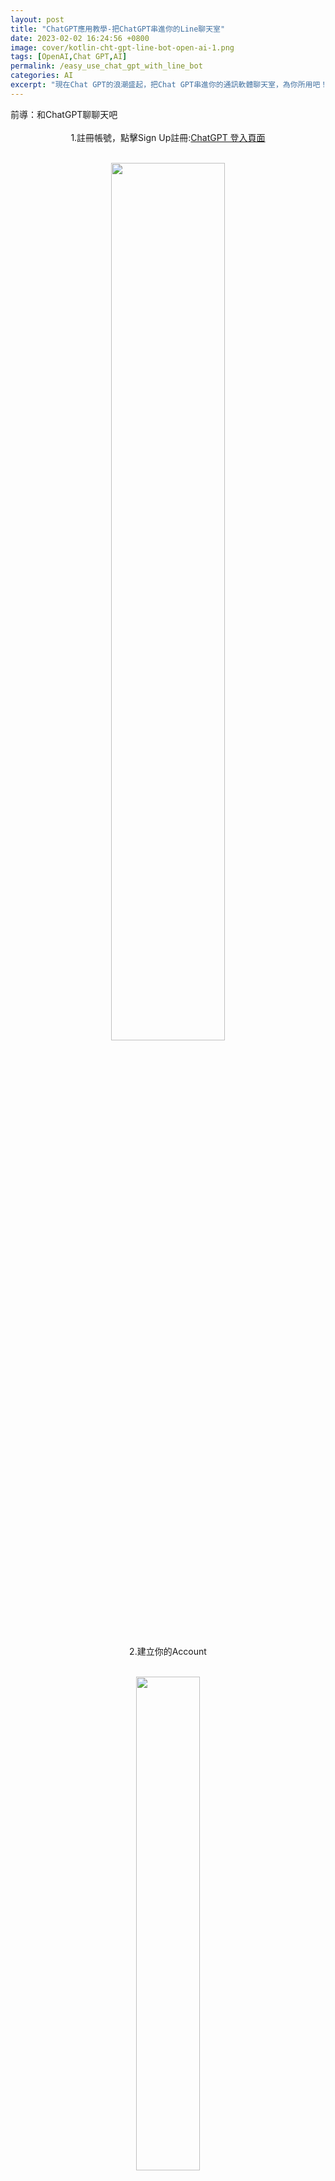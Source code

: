 ```yaml
---
layout: post
title: "ChatGPT應用教學-把ChatGPT串進你的Line聊天室"
date: 2023-02-02 16:24:56 +0800
image: cover/kotlin-cht-gpt-line-bot-open-ai-1.png
tags: [OpenAI,Chat GPT,AI]
permalink: /easy_use_chat_gpt_with_line_bot
categories: AI
excerpt: "現在Chat GPT的浪潮盛起，把Chat GPT串進你的通訊軟體聊天室，為你所用吧！"
---
```



<div class="c-border-main-title">前導：和ChatGPT聊聊天吧</div><br>

<div align="center">
  <div class="c-border-content-title-4">1.註冊帳號，點擊Sign Up註冊:<a href="https://chat.openai.com/auth/login" target="_blank">ChatGPT 登入頁面</a><br></div><br>

  <img src="/images/linebot/line_bot_0000.png" width="60%"/><br><br>
  <div class="c-border-content-title-4">2.建立你的Account</div><br>

  <img src="/images/linebot/line_bot_00000.png" width="45%"/><br><br>
  <div class="c-border-content-title-4">3.開始聊聊天，在下面對話框輸入你要問的問題</div><br>

  <img src="/images/linebot/line_bot_009.png" width="70%"/><br><br>
  <div class="c-border-content-title-4">4.像是...2023年WBC經典賽冠軍預測</div><br>

  <img src="/images/linebot/line_bot_010.png" width="70%"/><br><br>
  <div class="c-border-content-title-4">5.或是...怎麼用Kotlin寫一個預測的程式呢？</div><br>
  <img src="/images/linebot/line_bot_011.png" width="70%"/>
  <img src="/images/linebot/line_bot_012.png" width="70%"/>
  <img src="/images/linebot/line_bot_013.png" width="70%"/>
  <p>&#11014;看起來chatGPT給了一段給身高預測體重的範例，看起來有模有樣</p>

</div>

<h5>這個那麼厲害的AI我們都知道能夠問他千奇百怪的問題，那要怎麼為你所用呢？我們接著看下去...</h5>


<div class="c-border-main-title">試著串接ChatGPT API吧</div>

<div align="center">
  <div class="c-border-content-title-4">
    1.註冊一個賬號並獲取API keys：<a href="https://platform.openai.com/account/api-keys" target="_blank">OpenAI 登入頁面</a>
  </div><br>


  <img src="/images/linebot/line_bot_014.png" width="30%"/><br>
  <p>&#11014;點擊進入後右上角 頭像點進後會有如上圖樣式，點擊View API keys即可</p>
  <img src="/images/linebot/line_bot_015.png" width="60%"/><br><br>
  <p>&#11014;點擊Create new Security key，這個Key是你之後呼叫API使用要確認你身份的一把Key</p>

  <div class="c-border-content-title-4">
    2.接著你可以看官方api文件：
    <a href="https://platform.openai.com/docs/api-reference/models/list" target="_blank">OpenAI api文件</a>  
  </div><br>

  <p>看文件介紹怎麼串，再照文件上說明去串</p>

  <img src="/images/linebot/line_bot_017.png" width="45%"/><br><br>
  <p>不過若是對curl或api請求稍微有經驗了，可以直接找到官方提供的curl範例，去改成你熟悉的語言請求</p>
  <img src="/images/linebot/line_bot_016.png" width="45%"/><br><br>
  <pre style="text-align: left;">
  <code>
  curl https://api.openai.com/v1/completions \
  -H "Content-Type: application/json" \
  -H "Authorization: Bearer $YOUR_API_KEY" \
  -d '{"model": "text-davinci-003", "prompt": "Say this is a test", "temperature": 0, "max_tokens": 7}'
  </code>
  </pre>

    <p class = "table_container">
    &#11014; 快速介紹一下上面這段curl的含義<br>
    1. 我們要發送request的url是https://api.openai.com/v1/completions<br>
    2. 如果要拆成更細可以看成前段https://api.openai.com/ domain name<br>
    跟後段API接口 v1/completions<br>
    3. 中間-H的部分是Header<br>
    Content-Type: application/json主要用途為我們request body的格式要為json<br>
    Authorization: Bearer $YOUR_API_KEY 這個則是你要使用OpenAI提供的API你必需要輸入一個驗證API key<br>
    也就是我們前面產生的key<br>
    4. -d '{....}' 最後面-d是要傳給接口的json格式，{}框框內即要傳的json內容<br>
    5. 簡單json key解釋：<br>
    model ：為chatGPT的模型，官方有提供不同種的模型供串接者使用，<br>
    每個都有最大token，或是收費，甚至可靠性不一，可以自己根據文件來測試：
    <a href="https://platform.openai.com/docs/models/gpt-3" target="_blank">GPT-3 model文件</a><br><br>
    prompt：就是你要問的問題，跟前面你直接輸入到chatGPT網頁版的聊天室一樣，<br>
    只是現在變成你自己用程式去發請求<br>
    max_tokens： 則是你想要這次請求最多可以幾個tokens限制，<br>
    因為官方應該是用tokens數字來收費，<br>
    所以可能可以透過max_tokens來限制，<br>
    每次的請求，可能是讓有長期規劃使用該api的人可以控制流量吧?<br><br>
    （這邊的tokens只是官方用來計算流量計費的一種方式，並非常見用token來驗證的那種token）
    </p>

  <div class="c-border-content-title-4">
      3.至此，你已經取得串接OpenAI接口所需的東西了...    
  </div><br>
  <p>可以開始使用你熟悉的語言來開發API了</p>
  <p>串接 OpenAI API 的 Kotlin 程式</p>

  <script src="https://gist.github.com/KuanChunChen/4bcd72e0ba21a76eb545112113be7cfa.js"></script>

  <p class = "table_container">
  &#11014; 這邊我習慣把各種有可能會覆用的code拉出來寫，ChatGptAPI.kt、ChatGptCompletionRequest.kt、ChatGptCompletionResult.kt...等等<br>
  中間因為沒有要寫太大的專案，就懶得自己寫thread操作了<br>
  先用最簡單用的retrofit內建Callback<br>
  裡面已經幫忙處理UI Thread跟sub Thread的切換了
  </p>

  <script src="https://gist.github.com/KuanChunChen/04e812ff6d93a27e1ba8a91834b2f140.js"></script>
  <p style="text-align:left;">
  &#11014; 這邊主要是用Retrofit把串接接口分離出來
  </p>

  <script src="https://gist.github.com/KuanChunChen/a4b7da41bfe56c408b879fdc8ceac03b.js"></script>
  <p style="text-align:left;">
  &#11014; 這邊就是建立一個http連線的類</p>

  <div class="c-border-content-title-4">
    4.完成上面你就已經成功串接ChatGpt的API啦~
  </div><br>

  <p>現在你只需要再在你呼叫ChatGpt API成功的地方<br>
  去呼叫LineBot聊天室的API就能把返回的消息傳到你實際在使用的Line聊天室內了</p>
</div>



<div class="c-border-main-title">開始建立LineBot帳號</div>


<div class="c-border-content-title-4">
  1.申請Line Bot賬號：首先需要到Line Bot開發者中心申請一個Line Bot賬號，並創建一個新的Line Bot Channel。
</div><br>

點此連結去申請或直接用line帳號登入：[Line Business ID](https://account.line.biz/login?redirectUri=https%3A%2F%2Fdevelopers.line.biz%2Fconsole%2Fchannel%2F1656655880%2Fmessaging-api)

<div align="center">
  <img src="/images/linebot/line_bot_001.png" width="45%"/>
  <img src="/images/linebot/line_bot_002.png" width="45%"/>
</div><br>

<div class="c-border-content-title-4">
  2.配置Line Bot Channel：創建Line Bot Channel後，需要配置Channel基本信息、Webhook、消息API、Line Login等功能。
</div><br>

註冊完後，進入此畫面，點擊Create創建新的聊天室：<br>
<div align="center">
  <img src="/images/linebot/line_bot_003.png" width="50%"/>
  <img src="/images/linebot/line_bot_004.png" width="40%"/>
</div><br>

創建後，來到這個頁面，點擊Create a Messaging API Channel 來開通使用line bot的訊息API：<br>

<div align="center">
  <img src="/images/linebot/line_bot_005.png" width="100%"/>
</div><br>

依照下圖，輸入資料<br>

<div align="center">
  <img src="/images/linebot/line_bot_006.png" width="100%"/>
</div><br>
<div align="center">
  <img src="/images/linebot/line_bot_007.png" width="100%"/>
</div><br>

最後輸入完後<br>
記得在條約打勾後創建<br>

<div align="center">
  <img src="/images/linebot/line_bot_008.png" width="100%"/>
</div><br>

<div class="c-border-content-title-4">
  3.創建完後可以分別在Basic Setting 跟 Messaging API頁面看到你的Channel secret 與Channel access token
</div><br>

這邊兩組key是呼叫linebot相關接口需要的key
<div align="center">
  <img src="/images/linebot/line_bot_018.png" width="100%"/><br><br>
  <img src="/images/linebot/line_bot_019.png" width="100%"/>
</div><br>

<div class="c-border-content-title-4">
  4.接著就是參考參考LineBot官方API文件，看看怎麼串:<a href="https://developers.line.biz/en/docs/messaging-api/sending-messages/#methods-of-sending-message" target="_blank">LineBot Messaging api文件</a>
</div><br>

<div align="center">
  <img src="/images/linebot/line_bot_020.png" width="100%"/><br><br>
</div><br>

<div class="c-border-content-title-4">
  5.至此，你已經取得串接LineBot接口所需的東西了...
</div><br>
<p>可以開始使用你熟悉的語言來開發API了</p>
<p>串接 LineBot API 的 Kotlin 程式</p>
<script src="https://gist.github.com/KuanChunChen/a21b726e6cde1d2f171ca77b66b78abb.js"></script>
<p style="text-align:left;">
&#11014; 這裡跟前面ChatGPT串接的過程一樣，也是使用Retrofit來寫
</p>

<script src="https://gist.github.com/KuanChunChen/371d803d654c0050574da73df02d3f16.js"></script>
<p style="text-align:left;">
&#11014; 拉出來的Line Messaging接口
</p>

<div class="c-border-content-title-4">
  6.到這邊就簡單串完了..可以開始部署代碼到Server上了
</div><br>

可以用一些雲端Server或在自己本地IP架設Server把寫好的代碼放上去<br>
即可開始你的LineBot串接ChatGpt服務<br>
後面則是反覆測試你上線的功能是否有bug、後續維護都是可以注意的地方
剩下就自行去摸索吧，快來試試看！<br>

<h3 align="center">最終成果</h3>
<div align="center">
  <img src="/images/linebot/line_bot_021.png" width="40%"/><br><br>
</div><br>

<div class="c-border-main-title">開發完成後怎麼部署到LineBot內呢？</div>
<div class="c-border-content-title-4">
  1.前面都開發完成了，那你只需要把你的code開放接口跟部署到Server中提供Webhook URL給Lint Deverloper 後台就能行了
</div><br>

<p class = "table_container">
這裡就是回到前面去過的<a href="https://developers.line.biz/" target="_blank">Line Deverloper</a><br>
進到Messaging API這個頁面<br>
把你開放的接口輸入進來就行了
</p>
<div align="center">
  <img src="/images/linebot/line_bot_022.png" width="100%"/><br><br>
  <img src="/images/linebot/line_bot_025.png" width="100%"/><br><br>
</div>
<p style="text-align:center;">
&#11014;更新你的url到Line後台</p>


<img src="/images/linebot/line_bot_023.png" width="100%"/>
<p style="text-align:center;">
&#11014;輸入完後，可以確認你的Server是不是通的</p>
<img src="/images/linebot/line_bot_024.png" width="100%"/>
<p style="text-align:center;">
&#11014;點Verify後的結果顯示，若是錯誤則會反饋error code</p>

<div class="c-border-content-title-4">
  2.這邊我用Kotlin的Ktor來開發自己的後端，像是..
</div><br>
<img src="/images/linebot/line_bot_026.png" width="100%"/>
<p style="text-align:center;">
&#11014;開一個/line_callback接口</p>

<div class="c-border-content-title-4">
  3.我推薦一個免費用的線上Server：<a href="https://ngrok.com/" target="_blank">ngrok</a>
</div><br>

<p style="text-align:center;">
因為這個使用門檻低，很適合新手<br>
只需要照著官網文件<br>
幾乎無痛就幫你把本地port轉換成一個對外的Url<br>
相當方便<br></p>

<div align="center">
  <img src="/images/linebot/line_bot_027.png" width="100%"/><br><br>
</div>
<p style="text-align:center;">
&#11014;登入後，看到ngrok的dashboard，這時只需要照上方步驟<br>
1.下載zip安裝<br>
2.在commend line (Linux/mac) / dos(windows) 中複製輸入上方指令<br>
3.最後選一個port轉成對外port即可
</p>


<div class="c-border-content-title-4">
  4.在用ngrok轉換port後，會看到以下畫面
</div><br>

<div align="center">
  <img src="/images/linebot/line_bot_028.png" width="100%"/><br><br>
  <img src="/images/linebot/line_bot_029.png" width="100%"/><br><br>
</div>

<div class="c-border-content-title-4">
  5.再次回到Line Developer後台，輸入url即可完全串好<br>
</div><br>

<div align="center">
  <img src="/images/linebot/line_bot_030.png" width="100%"/><br><br>
</div>

<div class="c-border-content-title-4">
  6.範例程式碼
</div><br>

<div class="card py-4 h-100">
    <div class="card-body text-center">
        <i class="fas fa-map-marked-alt text-primary mb-2"></i>
        <h4 class="text-uppercase m-0">ChatGpt + LineBot</h4>
        <hr class="my-4 mx-auto" />
        <div style="font-size: 1.5em;">
          <a href="https://github.com/KuanChunChen/Chat-gpt-with-line-bot-messaging-exmaple">Sample Code</a>
        </div>
    </div>
</div>
